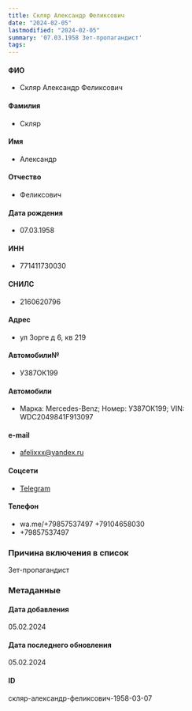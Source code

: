 ```yaml
---
title: Скляр Александр Феликсович
date: "2024-02-05"
lastmodified: "2024-02-05"
summary: '07.03.1958 Зет-пропагандист'
tags: 
---
```

<!--# pp2-->
<!--## Фигурант-->
<!--### Личные данные-->
#### ФИО
- Скляр Александр Феликсович
#### Фамилия
- Скляр
#### Имя
- Александр
#### Отчество
- Феликсович
#### Дата рождения
- 07.03.1958
#### ИНН
- 771411730030
#### СНИЛС
- 2160620796
#### Адрес
- ул Зорге д 6, кв 219
#### Автомобили№
- У387ОК199
#### Автомобили
- Марка: Mercedes-Benz; Номер: У387ОК199; VIN: WDC2049841F913097
#### e-mail
- afelixxx@yandex.ru
#### Соцсети
- [Telegram](https://t.me/+79857537497)
#### Телефон
- wa.me/+79857537497 +79104658030
- +79857537497
### Причина включения в список
Зет-пропагандист
### Метаданные
#### Дата добавления
05.02.2024
#### Дата последнего обновления
05.02.2024
#### ID
скляр-александр-феликсович-1958-03-07
<!--## END;-->

